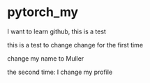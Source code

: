 # pytorch_my
I want to learn github, this is a test

this is  a test to change
change for the first time


change my name to Muller

the second time: I change my profile 